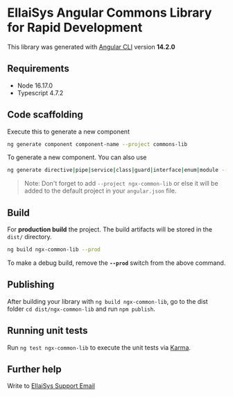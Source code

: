 
# EllaiSys Angular Commons Library for Rapid Development

This library was generated with [Angular CLI](https://github.com/angular/angular-cli) version **14.2.0**

## Requirements
- Node 16.17.0
- Typescript 4.7.2

## Code scaffolding
Execute this to generate a new component
```sh
ng generate component component-name --project commons-lib
``` 
To generate a new component. You can also use 
```sh
ng generate directive|pipe|service|class|guard|interface|enum|module --project ngx-common-lib
```
> Note: Don't forget to add `--project ngx-common-lib` or else it will be added to the default project in your `angular.json` file. 

## Build
For **production build** the project. The build artifacts will be stored in the `dist/` directory.
```sh
ng build ngx-common-lib --prod
```
To make a debug build, remove the **`--prod`** switch from the above command.

## Publishing
After building your library with `ng build ngx-common-lib`, go to the dist folder `cd dist/ngx-common-lib` and run `npm publish`.

## Running unit tests

Run `ng test ngx-common-lib` to execute the unit tests via [Karma](https://karma-runner.github.io).

## Further help

Write to [EllaiSys Support Email](support@ellaisys.com)
